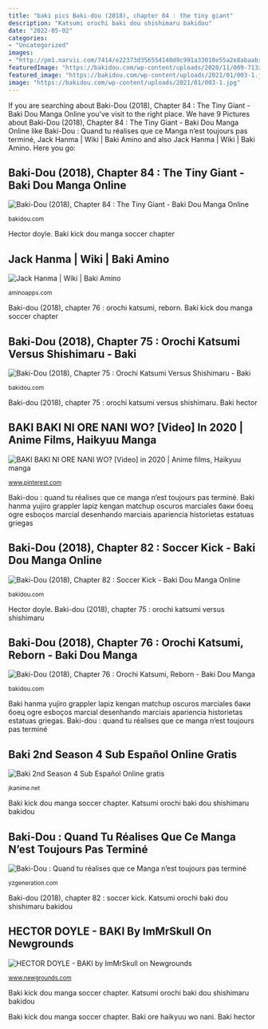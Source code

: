 ```yaml
---
title: "baki pics Baki-dou (2018), chapter 84 : the tiny giant"
description: "Katsumi orochi baki dou shishimaru bakidou"
date: "2022-05-02"
categories:
- "Uncategorized"
images:
- "http://pm1.narvii.com/7414/e22373d356554140d9c991a33010e55a2e8abaabr1-491-785v2_00.jpg"
featuredImage: "https://bakidou.com/wp-content/uploads/2020/11/009-713x1024.jpg"
featured_image: "https://bakidou.com/wp-content/uploads/2021/01/003-1.jpg"
image: "https://bakidou.com/wp-content/uploads/2021/01/003-1.jpg"
---
```


If you are searching about Baki-Dou (2018), Chapter 84 : The Tiny Giant - Baki Dou Manga Online you've visit to the right place. We have 9 Pictures about Baki-Dou (2018), Chapter 84 : The Tiny Giant - Baki Dou Manga Online like Baki-Dou : Quand tu réalises que ce Manga n’est toujours pas terminé, Jack Hanma | Wiki | Baki Amino and also Jack Hanma | Wiki | Baki Amino. Here you go:

## Baki-Dou (2018), Chapter 84 : The Tiny Giant - Baki Dou Manga Online

![Baki-Dou (2018), Chapter 84 : The Tiny Giant - Baki Dou Manga Online](https://bakidou.com/wp-content/uploads/2021/02/016-4.jpg "Baki-dou (2018), chapter 76 : orochi katsumi, reborn")

<small>bakidou.com</small>

Hector doyle. Baki kick dou manga soccer chapter

## Jack Hanma | Wiki | Baki Amino

![Jack Hanma | Wiki | Baki Amino](http://pm1.narvii.com/7414/e22373d356554140d9c991a33010e55a2e8abaabr1-491-785v2_00.jpg "Baki kick dou manga soccer chapter")

<small>aminoapps.com</small>

Baki-dou (2018), chapter 76 : orochi katsumi, reborn. Baki kick dou manga soccer chapter

## Baki-Dou (2018), Chapter 75 : Orochi Katsumi Versus Shishimaru - Baki

![Baki-Dou (2018), Chapter 75 : Orochi Katsumi Versus Shishimaru - Baki](https://bakidou.com/wp-content/uploads/2020/10/008-2-1536x1123.jpg "Baki katsumi orochi dou")

<small>bakidou.com</small>

Baki-dou (2018), chapter 75 : orochi katsumi versus shishimaru. Baki hector

## BAKI BAKI NI ORE NANI WO? [Video] In 2020 | Anime Films, Haikyuu Manga

![BAKI BAKI NI ORE NANI WO? [Video] in 2020 | Anime films, Haikyuu manga](https://i.pinimg.com/736x/f8/70/2b/f8702b3ebebf4e8a62dfb4c260139e22.jpg "Baki hanma yujiro grappler lapiz kengan matchup oscuros marciales баки боец ogre esboços marcial desenhando marciais apariencia historietas estatuas griegas")

<small>www.pinterest.com</small>

Baki-dou : quand tu réalises que ce manga n’est toujours pas terminé. Baki hanma yujiro grappler lapiz kengan matchup oscuros marciales баки боец ogre esboços marcial desenhando marciais apariencia historietas estatuas griegas

## Baki-Dou (2018), Chapter 82 : Soccer Kick - Baki Dou Manga Online

![Baki-Dou (2018), Chapter 82 : Soccer Kick - Baki Dou Manga Online](https://bakidou.com/wp-content/uploads/2021/01/003-1.jpg "Jack hanma")

<small>bakidou.com</small>

Hector doyle. Baki-dou (2018), chapter 75 : orochi katsumi versus shishimaru

## Baki-Dou (2018), Chapter 76 : Orochi Katsumi, Reborn - Baki Dou Manga

![Baki-Dou (2018), Chapter 76 : Orochi Katsumi, Reborn - Baki Dou Manga](https://bakidou.com/wp-content/uploads/2020/11/009-713x1024.jpg "Baki baki ni ore nani wo? [video] in 2020")

<small>bakidou.com</small>

Baki hanma yujiro grappler lapiz kengan matchup oscuros marciales баки боец ogre esboços marcial desenhando marciais apariencia historietas estatuas griegas. Baki-dou : quand tu réalises que ce manga n’est toujours pas terminé

## Baki 2nd Season 4 Sub Español Online Gratis

![Baki 2nd Season 4 Sub Español Online gratis](https://cdn.jkanime.net/assets/images/animes/video/image/jkvideo_fe98597ba1396edfef65706b63198c1a.jpg "Baki-dou (2018), chapter 75 : orochi katsumi versus shishimaru")

<small>jkanime.net</small>

Baki kick dou manga soccer chapter. Katsumi orochi baki dou shishimaru bakidou

## Baki-Dou : Quand Tu Réalises Que Ce Manga N’est Toujours Pas Terminé

![Baki-Dou : Quand tu réalises que ce Manga n’est toujours pas terminé](https://yzgeneration.com/wp-content/uploads/2016/09/Baki-Dou-Trailer-620x350.jpg "Hector doyle")

<small>yzgeneration.com</small>

Baki-dou (2018), chapter 82 : soccer kick. Katsumi orochi baki dou shishimaru bakidou

## HECTOR DOYLE - BAKI By ImMrSkull On Newgrounds

![HECTOR DOYLE - BAKI by ImMrSkull on Newgrounds](https://art.ngfiles.com/thumbnails/1340000/1340089_full.png?f1594092990 "Baki katsumi orochi dou")

<small>www.newgrounds.com</small>

Baki kick dou manga soccer chapter. Katsumi orochi baki dou shishimaru bakidou

Baki kick dou manga soccer chapter. Baki ore haikyuu wo nani. Baki hector
